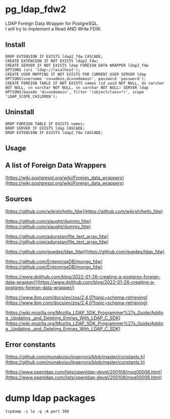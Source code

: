 # pg_ldap_fdw2
LDAP Foreign Data Wrapper for PostgreSQL.  
I will try to implement a Read AND Write FDW.

## Install
    DROP EXTENSION IF EXISTS ldap2_fdw CASCADE;
    CREATE EXTENSION IF NOT EXISTS ldap2_fdw;
    CREATE SERVER IF NOT EXISTS ldap FOREIGN DATA WRAPPER ldap2_fdw OPTIONS (uri 'ldap://localhost');
    CREATE USER MAPPING IF NOT EXISTS FOR CURRENT_USER SERVER ldap OPTIONS(username 'cn=admin,dc=nodomain', password 'password');
    CREATE FOREIGN TABLE IF NOT EXISTS names (id uuid NOT NULL, dn varchar NOT NULL, cn varchar NOT NULL, sn varchar NOT NULL) SERVER ldap OPTIONS(basedn 'dc=nodomain', filter '(objectclass=*)', scope 'LDAP_SCOPE_CHILDREN');
## Uninstall
    DROP FOREIGN TABLE IF EXISTS names;
    DROP SERVER IF EXISTS ldap CASCADE;
    DROP EXTENSION IF EXISTS ldap2_fdw CASCADE;

## Usage
    

## A list of Foreign Data Wrappers
[https://wiki.postgresql.org/wiki/Foreign_data_wrappers](https://wiki.postgresql.org/wiki/Foreign_data_wrappers)

## Sources
[https://github.com/wikrsh/hello_fdw](https://github.com/wikrsh/hello_fdw)

[https://github.com/slaught/dummy_fdw](https://github.com/slaught/dummy_fdw)

[https://github.com/adunstan/file_text_array_fdw](https://github.com/adunstan/file_text_array_fdw)

[https://github.com/guedes/ldap_fdw](https://github.com/guedes/ldap_fdw)

[https://github.com/EnterpriseDB/mongo_fdw](https://github.com/EnterpriseDB/mongo_fdw)

[https://www.dolthub.com/blog/2022-01-26-creating-a-postgres-foreign-data-wrapper/](https://www.dolthub.com/blog/2022-01-26-creating-a-postgres-foreign-data-wrapper/)

[https://www.ibm.com/docs/en/zos/2.4.0?topic=schema-retrieving](https://www.ibm.com/docs/en/zos/2.4.0?topic=schema-retrieving)

[https://wiki.mozilla.org/Mozilla_LDAP_SDK_Programmer%27s_Guide/Adding,_Updating,_and_Deleting_Entries_With_LDAP_C_SDK](https://wiki.mozilla.org/Mozilla_LDAP_SDK_Programmer%27s_Guide/Adding,_Updating,_and_Deleting_Entries_With_LDAP_C_SDK)

## Error constants
[https://github.com/munakoiso/logerrors/blob/master/constants.h](https://github.com/munakoiso/logerrors/blob/master/constants.h)

[https://www.openldap.com/lists/openldap-devel/200108/msg00006.html](https://www.openldap.com/lists/openldap-devel/200108/msg00006.html)


# dump ldap packages
    tcpdump -i lo -q -A port 389

